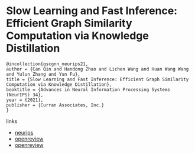 # Slow Learning and Fast Inference: Efficient Graph Similarity Computation via Knowledge Distillation

```
@incollection{gscgnn_neurips21,
author = {Can Qin and Handong Zhao and Lichen Wang and Huan Wang Wang and Yulun Zhang and Yun Fu},
title = {Slow Learning and Fast Inference: Efficient Graph Similarity Computation via Knowledge Distillation},
booktitle = {Advances in Neural Information Processing Systems (NeurIPS) 34},
year = {2021},
publisher = {Curran Associates, Inc.}
}
```

links
- [neurips](https://neurips.cc/Conferences/2021/ScheduleMultitrack?event=26151)
- [openreview](https://openreview.net/forum?id=Q4SdMvWMxb)
- [openreview](https://openreview.net/forum?id=Q4SdMvWMxb)
